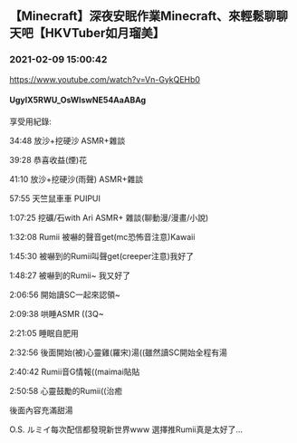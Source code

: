 ## 【Minecraft】深夜安眠作業Minecraft、來輕鬆聊聊天吧【HKVTuber如月瑠美】
### 2021-02-09 15:00:42
https://www.youtube.com/watch?v=Vn-GykQEHb0
#### UgyIX5RWU_OsWIswNE54AaABAg
享受用紀錄:

34:48 放沙+挖硬沙 ASMR+雜談

39:28 恭喜收益(煙)花

41:10 放沙+挖硬沙(雨聲) ASMR+雜談

57:55 天竺鼠車車 PUIPUI

1:07:25 挖礦/石with Ari ASMR+ 雜談(聊動漫/漫畫/小說)

1:32:08 Rumii 被嚇的聲音get(mc恐怖音注意)Kawaii

1:45:30 被嚇到的Rumii叫聲get(creeper注意)我好了

1:48:27 被嚇到的Rumii~ 我又好了

2:06:56 開始讀SC一起來認領~

2:09:38 哄睡ASMR ((3Q~

2:21:05 睡眠自肥用

2:32:56 後面開始(被)心靈雞(羅宋)湯((雖然讀SC開始全程有湯

2:40:42 Rumii音G情報((maimai貼貼

2:50:58 心靈鼓勵的Rumii((治癒

後面內容充滿甜湯

O.S. ルミイ每次配信都發現新世界www 選擇推Rumii真是太好了...

